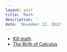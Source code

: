 ```yaml
---
layout: post
title: 'Math'
description: ''
date: 'November 12, 2022'
---
```


- [Kill math](http://worrydream.com/KillMath/)
- [The Birth of Calculus](https://youtu.be/ObPg3ki9GOI)
